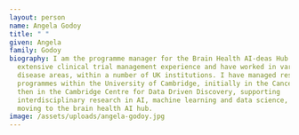 ```yaml
---
layout: person
name: Angela Godoy
title: " "
given: Angela
family: Godoy
biography: I am the programme manager for the Brain Health AI-deas Hub. I have
  extensive clinical trial management experience and have worked in various
  disease areas, within a number of UK institutions. I have managed research
  programmes within the University of Cambridge, initially in the Cancer Centre,
  then in the Cambridge Centre for Data Driven Discovery, supporting
  interdisciplinary research in AI, machine learning and data science, before
  moving to the brain health AI hub.
image: /assets/uploads/angela-godoy.jpg
---
```

